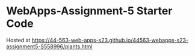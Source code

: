 # WebApps-Assignment-5 Starter Code
Hosted at https://44-563-web-apps-s23.github.io/44563-webapps-s23-assignment5-S558996/plants.html
